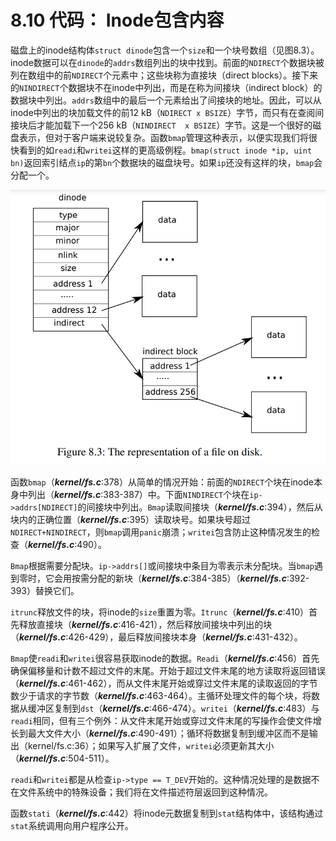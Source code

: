 # 8.10 代码： Inode包含内容

磁盘上的inode结构体`struct dinode`包含一个`size`和一个块号数组（见图8.3）。inode数据可以在`dinode`的`addrs`数组列出的块中找到。前面的`NDIRECT`个数据块被列在数组中的前`NDIRECT`个元素中；这些块称为直接块（direct blocks）。接下来的`NINDIRECT`个数据块不在inode中列出，而是在称为间接块（indirect block）的数据块中列出。`addrs`数组中的最后一个元素给出了间接块的地址。因此，可以从inode中列出的块加载文件的前12 kB（`NDIRECT x BSIZE`）字节，而只有在查阅间接块后才能加载下一个256 kB（`NINDIRECT  x BSIZE`）字节。这是一个很好的磁盘表示，但对于客户端来说较复杂。函数`bmap`管理这种表示，以便实现我们将很快看到的如`readi`和`writei`这样的更高级例程。`bmap(struct inode *ip, uint bn)`返回索引结点`ip`的第`bn`个数据块的磁盘块号。如果`ip`还没有这样的块，`bmap`会分配一个。

![img](../images/c8/p2.png)

函数`bmap`（***kernel/fs.c***:378）从简单的情况开始：前面的`NDIRECT`个块在inode本身中列出（***kernel/fs.c***:383-387）中。下面`NINDIRECT`个块在`ip->addrs[NDIRECT]`的间接块中列出。`Bmap`读取间接块（***kernel/fs.c***:394），然后从块内的正确位置（***kernel/fs.c***:395）读取块号。如果块号超过`NDIRECT+NINDIRECT`，则`bmap`调用`panic`崩溃；`writei`包含防止这种情况发生的检查（***kernel/fs.c***:490）。

`Bmap`根据需要分配块。`ip->addrs[]`或间接块中条目为零表示未分配块。当`bmap`遇到零时，它会用按需分配的新块（***kernel/fs.c***:384-385）（***kernel/fs.c***:392-393）替换它们。

`itrunc`释放文件的块，将inode的`size`重置为零。`Itrunc`（***kernel/fs.c***:410）首先释放直接块（***kernel/fs.c***:416-421），然后释放间接块中列出的块（***kernel/fs.c***:426-429），最后释放间接块本身（***kernel/fs.c***:431-432）。

`Bmap`使`readi`和`writei`很容易获取inode的数据。`Readi`（***kernel/fs.c***:456）首先确保偏移量和计数不超过文件的末尾。开始于超过文件末尾的地方读取将返回错误（***kernel/fs.c***:461-462），而从文件末尾开始或穿过文件末尾的读取返回的字节数少于请求的字节数（***kernel/fs.c***:463-464）。主循环处理文件的每个块，将数据从缓冲区复制到`dst`（***kernel/fs.c***:466-474）。`writei`（***kernel/fs.c***:483）与`readi`相同，但有三个例外：从文件末尾开始或穿过文件末尾的写操作会使文件增长到最大文件大小（***kernel/fs.c***:490-491）；循环将数据复制到缓冲区而不是输出（kernel/fs.c:36）；如果写入扩展了文件，`writei`必须更新其大小（***kernel/fs.c***:504-511）。

`readi`和`writei`都是从检查`ip->type == T_DEV`开始的。这种情况处理的是数据不在文件系统中的特殊设备；我们将在文件描述符层返回到这种情况。

函数`stati`（***kernel/fs.c***:442）将inode元数据复制到`stat`结构体中，该结构通过`stat`系统调用向用户程序公开。